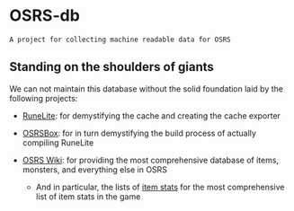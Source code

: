 # OSRS-db

`A project for collecting machine readable data for OSRS`

## Standing on the shoulders of giants

We can not maintain this database without the solid foundation laid by the following projects:

- [RuneLite](https://runelite.net/): for demystifying the cache and creating the cache exporter
- [OSRSBox](https://www.osrsbox.com/blog/2018/07/26/osrs-cache-research-extract-cache-definitions/): for in turn demystifying the build process of actually compiling RuneLite

- [OSRS Wiki](https://oldschool.runescape.wiki/): for providing the most comprehensive database of items, monsters, and everything else in OSRS
  - And in particular, the lists of [item stats](https://oldschool.runescape.wiki/w/Calculator:Armoury) for the most comprehensive list of item stats in the game
